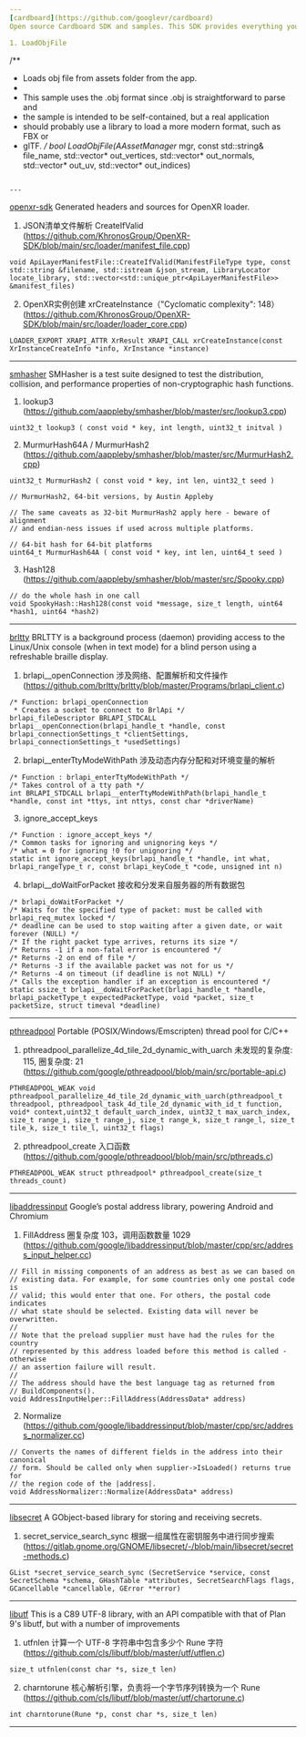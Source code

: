 ```yaml
---
[cardboard](https://github.com/googlevr/cardboard)
Open source Cardboard SDK and samples. This SDK provides everything you need to create your own Virtual Reality (VR) experiences for Google Cardboard.

1. LoadObjFile
```
/**
 * Loads obj file from assets folder from the app.
 *
 * This sample uses the .obj format since .obj is straightforward to parse and
 * the sample is intended to be self-contained, but a real application
 * should probably use a library to load a more modern format, such as FBX or
 * glTF.
 */
bool LoadObjFile(AAssetManager* mgr, const std::string& file_name, std::vector<GLfloat>* out_vertices, std::vector<GLfloat>* out_normals, std::vector<GLfloat>* out_uv, std::vector<GLushort>* out_indices)
```

---
```


[openxr-sdk](https://github.com/khronosgroup/openxr-sdk)
Generated headers and sources for OpenXR loader.

1. JSON清单文件解析 CreateIfValid (https://github.com/KhronosGroup/OpenXR-SDK/blob/main/src/loader/manifest_file.cpp)

```
void ApiLayerManifestFile::CreateIfValid(ManifestFileType type, const std::string &filename, std::istream &json_stream, LibraryLocator locate_library, std::vector<std::unique_ptr<ApiLayerManifestFile>> &manifest_files)
```

2. OpenXR实例创建 xrCreateInstance（"Cyclomatic complexity": 148）(https://github.com/KhronosGroup/OpenXR-SDK/blob/main/src/loader/loader_core.cpp)

```
LOADER_EXPORT XRAPI_ATTR XrResult XRAPI_CALL xrCreateInstance(const XrInstanceCreateInfo *info, XrInstance *instance)
```

---

[smhasher](https://github.com/aappleby/smhasher)
SMHasher is a test suite designed to test the distribution, collision, and performance properties of non-cryptographic hash functions.

1. lookup3 (https://github.com/aappleby/smhasher/blob/master/src/lookup3.cpp)
```
uint32_t lookup3 ( const void * key, int length, uint32_t initval )
```

2. MurmurHash64A / MurmurHash2 (https://github.com/aappleby/smhasher/blob/master/src/MurmurHash2.cpp)
```
uint32_t MurmurHash2 ( const void * key, int len, uint32_t seed )
```
```
// MurmurHash2, 64-bit versions, by Austin Appleby

// The same caveats as 32-bit MurmurHash2 apply here - beware of alignment 
// and endian-ness issues if used across multiple platforms.

// 64-bit hash for 64-bit platforms
uint64_t MurmurHash64A ( const void * key, int len, uint64_t seed )
```

3. Hash128 (https://github.com/aappleby/smhasher/blob/master/src/Spooky.cpp)
```
// do the whole hash in one call
void SpookyHash::Hash128(const void *message, size_t length, uint64 *hash1, uint64 *hash2)
```

---

[brltty](https://github.com/brltty/brltty)
BRLTTY is a background process (daemon) providing access to the Linux/Unix console (when in text mode) for a blind person using a refreshable braille display.

1. brlapi__openConnection 涉及网络、配置解析和文件操作 (https://github.com/brltty/brltty/blob/master/Programs/brlapi_client.c) 
```
/* Function: brlapi_openConnection
 * Creates a socket to connect to BrlApi */
brlapi_fileDescriptor BRLAPI_STDCALL brlapi__openConnection(brlapi_handle_t *handle, const brlapi_connectionSettings_t *clientSettings, brlapi_connectionSettings_t *usedSettings)
```

2. brlapi__enterTtyModeWithPath 涉及动态内存分配和对环境变量的解析
```
/* Function : brlapi_enterTtyModeWithPath */
/* Takes control of a tty path */
int BRLAPI_STDCALL brlapi__enterTtyModeWithPath(brlapi_handle_t *handle, const int *ttys, int nttys, const char *driverName)
```

3. ignore_accept_keys 
```
/* Function : ignore_accept_keys */
/* Common tasks for ignoring and unignoring keys */
/* what = 0 for ignoring !0 for unignoring */
static int ignore_accept_keys(brlapi_handle_t *handle, int what, brlapi_rangeType_t r, const brlapi_keyCode_t *code, unsigned int n)
```

4. brlapi__doWaitForPacket 接收和分发来自服务器的所有数据包
```
/* brlapi_doWaitForPacket */
/* Waits for the specified type of packet: must be called with brlapi_req_mutex locked */
/* deadline can be used to stop waiting after a given date, or wait forever (NULL) */
/* If the right packet type arrives, returns its size */
/* Returns -1 if a non-fatal error is encountered */
/* Returns -2 on end of file */
/* Returns -3 if the available packet was not for us */
/* Returns -4 on timeout (if deadline is not NULL) */
/* Calls the exception handler if an exception is encountered */
static ssize_t brlapi__doWaitForPacket(brlapi_handle_t *handle, brlapi_packetType_t expectedPacketType, void *packet, size_t packetSize, struct timeval *deadline)
```

---

[pthreadpool](https://github.com/google/pthreadpool)
Portable (POSIX/Windows/Emscripten) thread pool for C/C++

1. pthreadpool_parallelize_4d_tile_2d_dynamic_with_uarch 未发现的复杂度: 115, 圈复杂度: 21 (https://github.com/google/pthreadpool/blob/main/src/portable-api.c)
```
PTHREADPOOL_WEAK void pthreadpool_parallelize_4d_tile_2d_dynamic_with_uarch(pthreadpool_t threadpool, pthreadpool_task_4d_tile_2d_dynamic_with_id_t function, void* context,uint32_t default_uarch_index, uint32_t max_uarch_index, size_t range_i, size_t range_j, size_t range_k, size_t range_l, size_t tile_k, size_t tile_l, uint32_t flags)
```

2. pthreadpool_create 入口函数 (https://github.com/google/pthreadpool/blob/main/src/pthreads.c)
```
PTHREADPOOL_WEAK struct pthreadpool* pthreadpool_create(size_t threads_count)
```

---

[libaddressinput](https://github.com/google/libaddressinput)
Google’s postal address library, powering Android and Chromium

1. FillAddress 圈复杂度 103，调用函数数量 1029 (https://github.com/google/libaddressinput/blob/master/cpp/src/address_input_helper.cc)
```
// Fill in missing components of an address as best as we can based on
// existing data. For example, for some countries only one postal code is
// valid; this would enter that one. For others, the postal code indicates
// what state should be selected. Existing data will never be overwritten.
//
// Note that the preload supplier must have had the rules for the country
// represented by this address loaded before this method is called - otherwise
// an assertion failure will result.
//
// The address should have the best language tag as returned from
// BuildComponents().
void AddressInputHelper::FillAddress(AddressData* address)
```

2. Normalize (https://github.com/google/libaddressinput/blob/master/cpp/src/address_normalizer.cc)
```
// Converts the names of different fields in the address into their canonical
// form. Should be called only when supplier->IsLoaded() returns true for
// the region code of the |address|.
void AddressNormalizer::Normalize(AddressData* address)
```

---

[libsecret](https://gitlab.gnome.org/GNOME/libsecret.git)
A GObject-based library for storing and receiving secrets.

1. secret_service_search_sync 根据一组属性在密钥服务中进行同步搜索 (https://gitlab.gnome.org/GNOME/libsecret/-/blob/main/libsecret/secret-methods.c)
```
GList *secret_service_search_sync (SecretService *service, const SecretSchema *schema, GHashTable *attributes, SecretSearchFlags flags, GCancellable *cancellable, GError **error)
```
---

[libutf](https://github.com/cls/libutf)
This is a C89 UTF-8 library, with an API compatible with that of Plan 9's libutf, but with a number of improvements

1. utfnlen 计算一个 UTF-8 字符串中包含多少个 Rune 字符 (https://github.com/cls/libutf/blob/master/utf/utflen.c)
```
size_t utfnlen(const char *s, size_t len)
```

2. charntorune 核心解析引擎，负责将一个字节序列转换为一个 Rune (https://github.com/cls/libutf/blob/master/utf/chartorune.c)
```
int charntorune(Rune *p, const char *s, size_t len)
```

---
